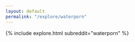 ```yaml
---
layout: default
permalink: "/explore/waterporn"
---
```


<link rel="stylesheet" type="text/css" href="/static/css/explore.css">
{% include explore.html subreddit="waterporn" %}
